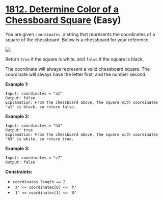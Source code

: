# [1812. Determine Color of a Chessboard Square][link] (Easy)

[link]: https://leetcode.com/problems/determine-color-of-a-chessboard-square/

You are given `coordinates`, a string that represents the coordinates of a square of the chessboard.
Below is a chessboard for your reference.

![](https://assets.leetcode.com/uploads/2021/02/19/screenshot-2021-02-20-at-22159-pm.png)

Return `true` if the square is white, and  `false` if the square is black.

The coordinate will always represent a valid chessboard square. The coordinate will always have the
letter first, and the number second.

**Example 1:**

```
Input: coordinates = "a1"
Output: false
Explanation: From the chessboard above, the square with coordinates "a1" is black, so return false.
```

**Example 2:**

```
Input: coordinates = "h3"
Output: true
Explanation: From the chessboard above, the square with coordinates "h3" is white, so return true.
```

**Example 3:**

```
Input: coordinates = "c7"
Output: false
```

**Constraints:**

- `coordinates.length == 2`
- `'a' <= coordinates[0] <= 'h'`
- `'1' <= coordinates[1] <= '8'`
